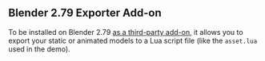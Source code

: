 ## Blender 2.79 Exporter Add-on

To be installed on Blender 2.79 [as a third-party add-on](https://blender.stackexchange.com/a/1689), it allows you to export your static or animated models to a Lua script file (like the `asset.lua` used in the demo).
